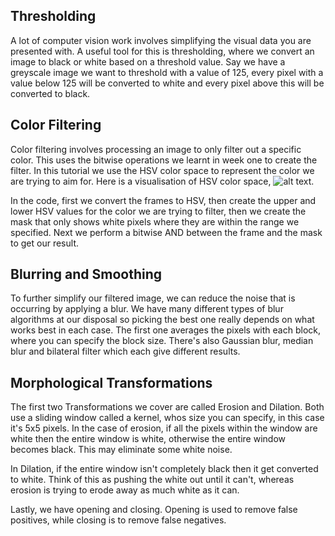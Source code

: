 ## Thresholding

A lot of computer vision work involves simplifying the visual data you are presented
with. A useful tool for this is thresholding, where we convert an image to black
or white based on a threshold value. Say we have a greyscale image we want to threshold
with a value of 125, every pixel with a value below 125 will be converted to white and
every pixel above this will be converted to black.

## Color Filtering

Color filtering involves processing an image to only filter out a specific color.
This uses the bitwise operations we learnt in week one to create the filter. In
this tutorial we use the HSV color space to represent the color we are trying to
aim for. Here is a visualisation of HSV color space, ![alt text](https://en.wikipedia.org/wiki/HSL_and_HSV#/media/File:HSV_color_solid_cylinder_saturation_gray.png "HSV").

In the code, first we convert the frames to HSV, then create the upper and lower
HSV values for the color we are trying to filter, then we create the mask that
only shows white pixels where they are within the range we specified. Next we
perform a bitwise AND between the frame and the mask to get our result.

## Blurring and Smoothing

To further simplify our filtered image, we can reduce the noise that is occurring
by applying a blur. We have many different types of blur algorithms at our
disposal so picking the best one really depends on what works best in each case.
The first one averages the pixels with each block, where you can specify the
block size. There's also Gaussian blur, median blur and bilateral filter which
each give different results.

## Morphological Transformations

The first two Transformations we cover are called Erosion and Dilation. Both use
a sliding window called a kernel, whos size you can specify, in this case it's
5x5 pixels. In the case of erosion, if all the pixels within the window are white
then the entire window is white, otherwise the entire window becomes black.
This may eliminate some white noise.

In Dilation, if the entire window isn't completely black then it get converted
to white. Think of this as pushing the white out until it can't, whereas erosion
is trying to erode away as much white as it can.


Lastly, we have opening and closing. Opening is used to remove false positives,
while closing is to remove false negatives.
